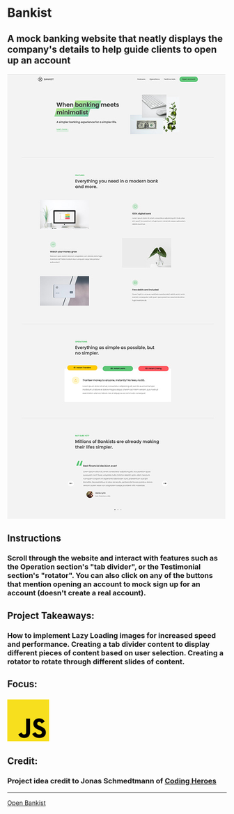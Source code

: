 # Bankist
## A mock banking website that neatly displays the company's details to help guide clients to open up an account
![Bankist Preview](../../src/img/projects/previews/bankist.jpg)
## Instructions
### Scroll through the website and interact with features such as the Operation section's "tab divider", or the Testimonial section's "rotator". You can also click on any of the buttons that mention opening an account to mock sign up for an account (doesn't create a real account).
## Project Takeaways:
### How to implement Lazy Loading images for increased speed and performance. Creating a tab divider content to display different pieces of content based on user selection. Creating a rotator to rotate through different slides of content.
## Focus:
### ![JavaScript Icon](../../src/img/misc/js.png)
## Credit:
### Project idea credit to Jonas Schmedtmann of [Coding Heroes](https://codingheroes.io/)

***
[Open Bankist](https://www.willswebsitesdesign/projects/bankist.html)